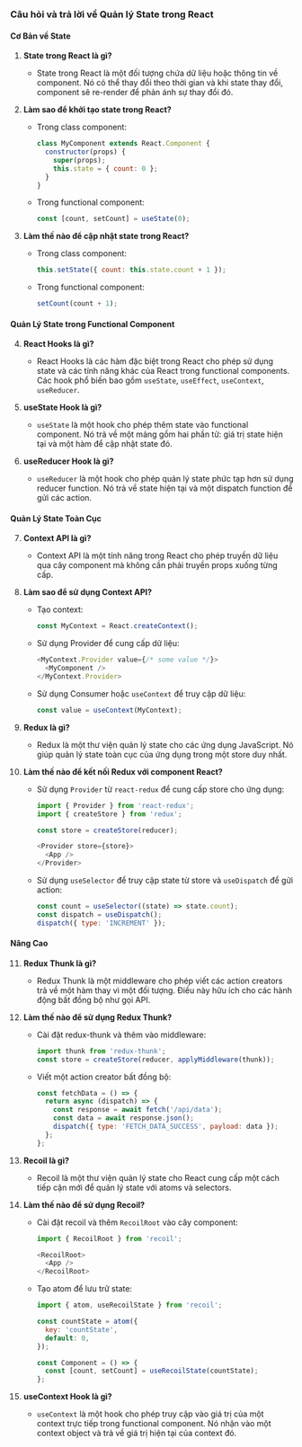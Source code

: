 ### Câu hỏi và trả lời về Quản lý State trong React

#### Cơ Bản về State

1. **State trong React là gì?**
   - State trong React là một đối tượng chứa dữ liệu hoặc thông tin về component. Nó có thể thay đổi theo thời gian và khi state thay đổi, component sẽ re-render để phản ánh sự thay đổi đó.

2. **Làm sao để khởi tạo state trong React?**
   - Trong class component:
     ```javascript
     class MyComponent extends React.Component {
       constructor(props) {
         super(props);
         this.state = { count: 0 };
       }
     }
     ```
   - Trong functional component:
     ```javascript
     const [count, setCount] = useState(0);
     ```

3. **Làm thế nào để cập nhật state trong React?**
   - Trong class component:
     ```javascript
     this.setState({ count: this.state.count + 1 });
     ```
   - Trong functional component:
     ```javascript
     setCount(count + 1);
     ```

#### Quản Lý State trong Functional Component

4. **React Hooks là gì?**
   - React Hooks là các hàm đặc biệt trong React cho phép sử dụng state và các tính năng khác của React trong functional components. Các hook phổ biến bao gồm `useState`, `useEffect`, `useContext`, `useReducer`.

5. **useState Hook là gì?**
   - `useState` là một hook cho phép thêm state vào functional component. Nó trả về một mảng gồm hai phần tử: giá trị state hiện tại và một hàm để cập nhật state đó.

6. **useReducer Hook là gì?**
   - `useReducer` là một hook cho phép quản lý state phức tạp hơn sử dụng reducer function. Nó trả về state hiện tại và một dispatch function để gửi các action.

#### Quản Lý State Toàn Cục

7. **Context API là gì?**
   - Context API là một tính năng trong React cho phép truyền dữ liệu qua cây component mà không cần phải truyền props xuống từng cấp.

8. **Làm sao để sử dụng Context API?**
   - Tạo context:
     ```javascript
     const MyContext = React.createContext();
     ```
   - Sử dụng Provider để cung cấp dữ liệu:
     ```javascript
     <MyContext.Provider value={/* some value */}>
       <MyComponent />
     </MyContext.Provider>
     ```
   - Sử dụng Consumer hoặc `useContext` để truy cập dữ liệu:
     ```javascript
     const value = useContext(MyContext);
     ```

9. **Redux là gì?**
   - Redux là một thư viện quản lý state cho các ứng dụng JavaScript. Nó giúp quản lý state toàn cục của ứng dụng trong một store duy nhất.

10. **Làm thế nào để kết nối Redux với component React?**
    - Sử dụng `Provider` từ `react-redux` để cung cấp store cho ứng dụng:
      ```javascript
      import { Provider } from 'react-redux';
      import { createStore } from 'redux';

      const store = createStore(reducer);

      <Provider store={store}>
        <App />
      </Provider>
      ```
    - Sử dụng `useSelector` để truy cập state từ store và `useDispatch` để gửi action:
      ```javascript
      const count = useSelector((state) => state.count);
      const dispatch = useDispatch();
      dispatch({ type: 'INCREMENT' });
      ```

#### Nâng Cao

11. **Redux Thunk là gì?**
    - Redux Thunk là một middleware cho phép viết các action creators trả về một hàm thay vì một đối tượng. Điều này hữu ích cho các hành động bất đồng bộ như gọi API.

12. **Làm thế nào để sử dụng Redux Thunk?**
    - Cài đặt redux-thunk và thêm vào middleware:
      ```javascript
      import thunk from 'redux-thunk';
      const store = createStore(reducer, applyMiddleware(thunk));
      ```
    - Viết một action creator bất đồng bộ:
      ```javascript
      const fetchData = () => {
        return async (dispatch) => {
          const response = await fetch('/api/data');
          const data = await response.json();
          dispatch({ type: 'FETCH_DATA_SUCCESS', payload: data });
        };
      };
      ```

13. **Recoil là gì?**
    - Recoil là một thư viện quản lý state cho React cung cấp một cách tiếp cận mới để quản lý state với atoms và selectors.

14. **Làm thế nào để sử dụng Recoil?**
    - Cài đặt recoil và thêm `RecoilRoot` vào cây component:
      ```javascript
      import { RecoilRoot } from 'recoil';

      <RecoilRoot>
        <App />
      </RecoilRoot>
      ```
    - Tạo atom để lưu trữ state:
      ```javascript
      import { atom, useRecoilState } from 'recoil';

      const countState = atom({
        key: 'countState',
        default: 0,
      });

      const Component = () => {
        const [count, setCount] = useRecoilState(countState);
      };
      ```

15. **useContext Hook là gì?**
    - `useContext` là một hook cho phép truy cập vào giá trị của một context trực tiếp trong functional component. Nó nhận vào một context object và trả về giá trị hiện tại của context đó.
